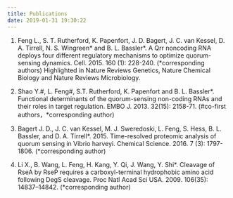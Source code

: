 ```yaml
---
title: Publications
date: 2019-01-31 19:30:22
---
```


1. Feng L., S. T. Rutherford, K. Papenfort, J. D. Bagert, J. C. van Kessel, D. A. Tirrell, N. S. Wingreen* and B. L. Bassler*. A Qrr noncoding RNA deploys four different regulatory mechanisms to optimize quorum-sensing dynamics. Cell. 2015. 160 (1): 228-240. (*corresponding authors) Highlighted in Nature Reviews Genetics, Nature Chemical Biology and Nature Reviews Microbiology.

2. Shao Y.#, L. Feng#, S.T. Rutherford, K. Papenfort and B. L. Bassler*. Functional determinants of the quorum-sensing non-coding RNAs and their roles in target regulation. EMBO J. 2013. 32(15): 2158-71. (#co-first authors，*corresponding author)

3. Bagert J. D., J. C. van Kessel, M. J. Sweredoski, L. Feng, S. Hess, B. L. Bassler, and D. A. Tirrell*. 2015. Time-resolved proteomic analysis of quorum sensing in Vibrio harveyi. Chemical Science. 2016. 7 (3): 1797-1806. (*corresponding author)

4. Li X., B. Wang, L. Feng, H. Kang, Y. Qi, J. Wang, Y. Shi*. Cleavage of RseA by RseP requires a carboxyl-terminal hydrophobic amino acid following DegS cleavage. Proc Natl Acad Sci USA. 2009. 106(35): 14837–14842. (*corresponding author)
